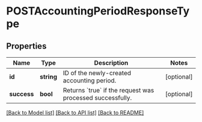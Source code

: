 # POSTAccountingPeriodResponseType

## Properties
Name | Type | Description | Notes
------------ | ------------- | ------------- | -------------
**id** | **string** | ID of the newly-created accounting period. | [optional] 
**success** | **bool** | Returns &#x60;true&#x60; if the request was processed successfully. | [optional] 

[[Back to Model list]](../README.md#documentation-for-models) [[Back to API list]](../README.md#documentation-for-api-endpoints) [[Back to README]](../README.md)


